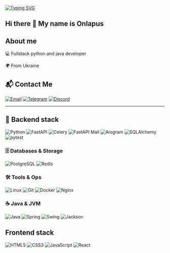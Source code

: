 [![Typing SVG](https://readme-typing-svg.herokuapp.com?font=Fira+Code&size=30&pause=1000&color=00FFAA&center=true&width=600&lines=Hey,+I'm+Onlapus;Async+Cutlet+in+Action;Backend+and+Frontend+developer)](https://git.io/typing-svg)

## Hi there 👋 My name is Onlapus

## About me
💻 Fullstack python and java developer 

🌍 From Ukraine


## 📬 Contact Me

[![Email](https://img.shields.io/badge/Email-onlapus@proton.me-cyan?style=for-the-badge&logo=gmail&logoColor=white)](mailto:onlapus@proton.me)
[![Telegram](https://img.shields.io/badge/Telegram-@onlapus-0088CC?style=for-the-badge&logo=telegram&logoColor=white)](https://t.me/onlapus)
[![Discord](https://img.shields.io/badge/Discord-onlapus-5865F2?style=for-the-badge&logo=discord&logoColor=white)](https://discordapp.com/users/onlapus)

---

## 🔹 Backend stack

![Python](https://img.shields.io/badge/Python-3776AB?style=for-the-badge&logo=python&logoColor=white)
![FastAPI](https://img.shields.io/badge/FastAPI-009688?style=for-the-badge&logo=fastapi&logoColor=white)
![Celery](https://img.shields.io/badge/Celery-4DB2FF?style=for-the-badge&logo=celery&logoColor=white)
![FastAPI Mail](https://img.shields.io/badge/FastAPI--Mail-5C5CFF?style=for-the-badge&logo=mailchimp&logoColor=white)
![Aiogram](https://img.shields.io/badge/Aiogram-0088CC?style=for-the-badge&logo=telegram&logoColor=white)
![SQLAlchemy](https://img.shields.io/badge/SQLAlchemy-136791?style=for-the-badge&logo=sqlalchemy&logoColor=white)
![pytest](https://img.shields.io/badge/pytest-0A9EDC?style=for-the-badge&logo=pytest&logoColor=white)

### 🗄 Databases & Storage
![PostgreSQL](https://img.shields.io/badge/PostgreSQL-336791?style=for-the-badge&logo=postgresql&logoColor=white)
![Redis](https://img.shields.io/badge/Redis-DC382D?style=for-the-badge&logo=redis&logoColor=white)

### 🛠 Tools & Ops
![Linux](https://img.shields.io/badge/Linux-FCC624?style=for-the-badge&logo=linux&logoColor=black)
![Git](https://img.shields.io/badge/Git-F05032?style=for-the-badge&logo=git&logoColor=white)
![Docker](https://img.shields.io/badge/Docker-2496ED?style=for-the-badge&logo=docker&logoColor=white)
![Nginx](https://img.shields.io/badge/Nginx-269539?style=for-the-badge&logo=nginx&logoColor=white)

### ☕ Java & JVM
![Java](https://img.shields.io/badge/Java-007396?style=for-the-badge&logo=java&logoColor=white)
![Spring](https://img.shields.io/badge/Spring-6DB33F?style=for-the-badge&logo=spring&logoColor=white)
![Swing](https://img.shields.io/badge/Swing-FF6F00?style=for-the-badge&logo=java&logoColor=white)
![Jackson](https://img.shields.io/badge/Jackson-29A9DE?style=for-the-badge&logo=java&logoColor=white)

## Frontend stack
![HTML5](https://img.shields.io/badge/HTML5-E34F26?style=for-the-badge&logo=html5&logoColor=white)
![CSS3](https://img.shields.io/badge/CSS3-1572B6?style=for-the-badge&logo=css3&logoColor=white)
![JavaScript](https://img.shields.io/badge/JavaScript-F7DF1E?style=for-the-badge&logo=javascript&logoColor=black)
![React](https://img.shields.io/badge/React-61DAFB?style=for-the-badge&logo=react&logoColor=black)
